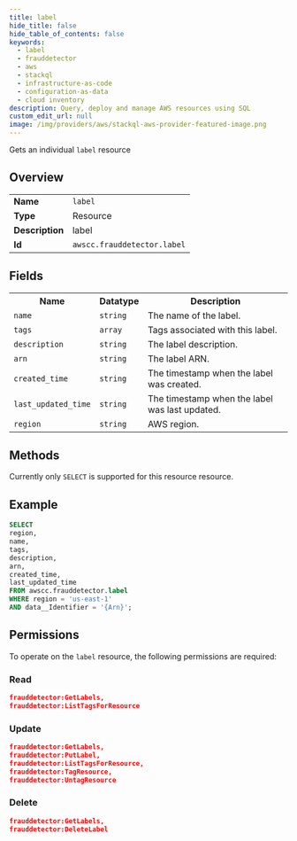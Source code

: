 ```yaml
---
title: label
hide_title: false
hide_table_of_contents: false
keywords:
  - label
  - frauddetector
  - aws
  - stackql
  - infrastructure-as-code
  - configuration-as-data
  - cloud inventory
description: Query, deploy and manage AWS resources using SQL
custom_edit_url: null
image: /img/providers/aws/stackql-aws-provider-featured-image.png
---
```

Gets an individual <code>label</code> resource

## Overview
<table><tbody>
<tr><td><b>Name</b></td><td><code>label</code></td></tr>
<tr><td><b>Type</b></td><td>Resource</td></tr>
<tr><td><b>Description</b></td><td>label</td></tr>
<tr><td><b>Id</b></td><td><code>awscc.frauddetector.label</code></td></tr>
</tbody></table>

## Fields
<table><tbody>
<tr><th>Name</th><th>Datatype</th><th>Description</th></tr>
<tr><td><code>name</code></td><td><code>string</code></td><td>The name of the label.</td></tr>
<tr><td><code>tags</code></td><td><code>array</code></td><td>Tags associated with this label.</td></tr>
<tr><td><code>description</code></td><td><code>string</code></td><td>The label description.</td></tr>
<tr><td><code>arn</code></td><td><code>string</code></td><td>The label ARN.</td></tr>
<tr><td><code>created_time</code></td><td><code>string</code></td><td>The timestamp when the label was created.</td></tr>
<tr><td><code>last_updated_time</code></td><td><code>string</code></td><td>The timestamp when the label was last updated.</td></tr>
<tr><td><code>region</code></td><td><code>string</code></td><td>AWS region.</td></tr>

</tbody></table>

## Methods
Currently only <code>SELECT</code> is supported for this resource resource.

## Example
```sql
SELECT
region,
name,
tags,
description,
arn,
created_time,
last_updated_time
FROM awscc.frauddetector.label
WHERE region = 'us-east-1'
AND data__Identifier = '{Arn}';
```

## Permissions

To operate on the <code>label</code> resource, the following permissions are required:

### Read
```json
frauddetector:GetLabels,
frauddetector:ListTagsForResource
```

### Update
```json
frauddetector:GetLabels,
frauddetector:PutLabel,
frauddetector:ListTagsForResource,
frauddetector:TagResource,
frauddetector:UntagResource
```

### Delete
```json
frauddetector:GetLabels,
frauddetector:DeleteLabel
```

